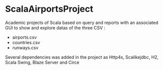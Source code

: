# ScalaAirportsProject

Academic projects of Scala based on query and reports with an associated GUI to show and explore datas of the three CSV :
- airports.csv
- countries.csv
- runways.csv

Several dependencies was added in the project as Http4s, Scalikejdbc, H2, Scala Swing, Blaze Server and Circe
